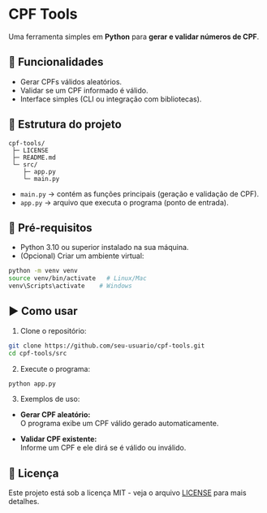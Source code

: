 # CPF Tools

Uma ferramenta simples em **Python** para **gerar e validar números de CPF**.

## 🚀 Funcionalidades

- Gerar CPFs válidos aleatórios.
- Validar se um CPF informado é válido.
- Interface simples (CLI ou integração com bibliotecas).

## 📂 Estrutura do projeto

```
cpf-tools/
 ├─ LICENSE
 ├─ README.md
 └─ src/
    ├─ app.py
    └─ main.py
```

- `main.py` → contém as funções principais (geração e validação de CPF).  
- `app.py` → arquivo que executa o programa (ponto de entrada).  

## 🔧 Pré-requisitos

- Python 3.10 ou superior instalado na sua máquina.  
- (Opcional) Criar um ambiente virtual:  

```bash
python -m venv venv
source venv/bin/activate   # Linux/Mac
venv\Scripts\activate    # Windows
```

## ▶️ Como usar

1. Clone o repositório:

```bash
git clone https://github.com/seu-usuario/cpf-tools.git
cd cpf-tools/src
```

2. Execute o programa:

```bash
python app.py
```

3. Exemplos de uso:

- **Gerar CPF aleatório:**  
  O programa exibe um CPF válido gerado automaticamente.

- **Validar CPF existente:**  
  Informe um CPF e ele dirá se é válido ou inválido.

## 📜 Licença

Este projeto está sob a licença MIT - veja o arquivo [LICENSE](LICENSE) para mais detalhes.